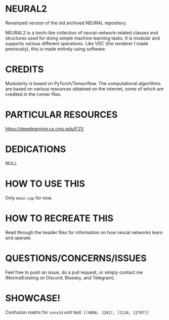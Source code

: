 # NEURAL2
  
Revamped version of the old archived NEURAL repository.

NEURAL2 is a torch-like collection of neural-network-related classes and structures used for doing simple machine learning tasks. It is modular and supports various different operations. Like VSC (the renderer I made previously), this is made entirely using software.
  
# CREDITS  
  
Modularity is based on PyTorch/Tensorflow. The computational algorithms are based on various resources obtained on the internet, some of which are credited in the runner files.

# PARTICULAR RESOURCES

https://deeplearning.cs.cmu.edu/F21/

# DEDICATIONS  
  
NULL

# HOW TO USE THIS

Only `main.cpp` for now.

# HOW TO RECREATE THIS  
  
Read through the header files for information on how neural networks learn and operate.

# QUESTIONS/CONCERNS/ISSUES

Feel free to push an issue, do a pull request, or simply contact me (NormalExisting on Discord, Bluesky, and Telegram).

# SHOWCASE!

Confusion matrix for `conv1d` unit test: `[[4886, 1281], [1126, 12707]]`